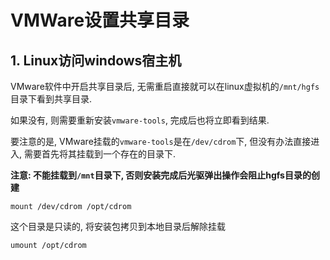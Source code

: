 # VMWare设置共享目录

## 1. Linux访问windows宿主机

VMware软件中开启共享目录后, 无需重启直接就可以在linux虚拟机的`/mnt/hgfs`目录下看到共享目录.

如果没有, 则需要重新安装`vmware-tools`, 完成后也将立即看到结果.

要注意的是, VMware挂载的`vmware-tools`是在`/dev/cdrom`下, 但没有办法直接进入, 需要首先将其挂载到一个存在的目录下.

**注意: 不能挂载到`/mnt`目录下, 否则安装完成后光驱弹出操作会阻止hgfs目录的创建**

```
mount /dev/cdrom /opt/cdrom
```

这个目录是只读的, 将安装包拷贝到本地目录后解除挂载

```
umount /opt/cdrom
```
